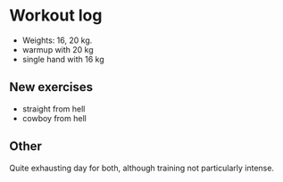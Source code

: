 # Workout log

- Weights: 16, 20 kg.
- warmup with 20 kg
- single hand with 16 kg

## New exercises

- straight from hell
- cowboy from hell

## Other

Quite exhausting day for both, although training not particularly intense. 